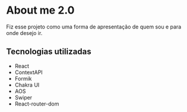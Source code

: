 # About me 2.0
Fiz esse projeto como uma forma de apresentação de quem sou e para onde desejo ir. 

## Tecnologias utilizadas
* React
* ContextAPI
* Formik
* Chakra UI
* AOS
* Swiper
* React-router-dom
